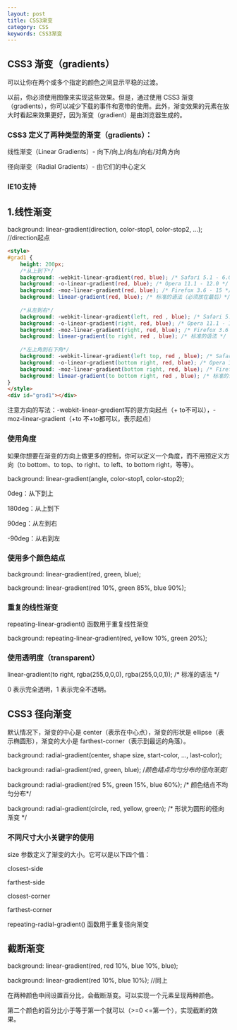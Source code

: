 ```yaml
---
layout: post
title: CSS3渐变
category: CSS
keywords: CSS3渐变
---
```


## CSS3 渐变（gradients）
可以让你在两个或多个指定的颜色之间显示平稳的过渡。

以前，你必须使用图像来实现这些效果。但是，通过使用 CSS3 渐变（gradients），你可以减少下载的事件和宽带的使用。此外，渐变效果的元素在放大时看起来效果更好，因为渐变（gradient）是由浏览器生成的。

### CSS3 定义了两种类型的渐变（gradients）：

线性渐变（Linear Gradients）- 向下/向上/向左/向右/对角方向

径向渐变（Radial Gradients）- 由它们的中心定义

### IE10支持

## 1.线性渐变
background: linear-gradient(direction, color-stop1, color-stop2, ...);  //direction起点
 
```html
<style>
#grad1 {
    height: 200px;
    /*从上到下*/
    background: -webkit-linear-gradient(red, blue); /* Safari 5.1 - 6.0 */
    background: -o-linear-gradient(red, blue); /* Opera 11.1 - 12.0 */
    background: -moz-linear-gradient(red, blue); /* Firefox 3.6 - 15 */
    background: linear-gradient(red, blue); /* 标准的语法（必须放在最后）*/
    
    /*从左到右*/
    background: -webkit-linear-gradient(left, red , blue); /* Safari 5.1 - 6.0 */
    background: -o-linear-gradient(right, red, blue); /* Opera 11.1 - 12.0 */
    background: -moz-linear-gradient(right, red, blue); /* Firefox 3.6 - 15 */
    background: linear-gradient(to right, red , blue); /* 标准的语法 */
    
    /*左上角到右下角*/
    background: -webkit-linear-gradient(left top, red , blue); /* Safari 5.1 - 6.0 */
    background: -o-linear-gradient(bottom right, red, blue); /* Opera 11.1 - 12.0 */
    background: -moz-linear-gradient(bottom right, red, blue); /* Firefox 3.6 - 15 */
    background: linear-gradient(to bottom right, red , blue); /* 标准的语法 */
}
</style>
<div id="grad1"></div>
```
注意方向的写法：-webkit-linear-gredient写的是方向起点（+ to不可以），-moz-linear-gradient（+to 不+to都可以，表示起点）

### 使用角度
如果你想要在渐变的方向上做更多的控制，你可以定义一个角度，而不用预定义方向（to bottom、to top、to right、to left、to bottom right，等等）。

background: linear-gradient(angle, color-stop1, color-stop2);

0deg：从下到上

180deg：从上到下

90deg：从左到右

-90deg：从右到左

### 使用多个颜色结点
background: linear-gradient(red, green, blue); 

background: linear-gradient(red 10%, green 85%, blue 90%); 

### 重复的线性渐变
repeating-linear-gradient() 函数用于重复线性渐变

background: repeating-linear-gradient(red, yellow 10%, green 20%);

### 使用透明度（transparent）
linear-gradient(to right, rgba(255,0,0,0), rgba(255,0,0,1)); /* 标准的语法 */

0 表示完全透明，1 表示完全不透明。

## CSS3 径向渐变
默认情况下，渐变的中心是 center（表示在中心点），渐变的形状是 ellipse（表示椭圆形），渐变的大小是 farthest-corner（表示到最远的角落）。

background: radial-gradient(center, shape size, start-color, ..., last-color);

background: radial-gradient(red, green, blue); /*颜色结点均匀分布的径向渐变*/

background: radial-gradient(red 5%, green 15%, blue 60%); /* 颜色结点不均匀分布*/

background: radial-gradient(circle, red, yellow, green); /* 形状为圆形的径向渐变 */

### 不同尺寸大小关键字的使用
size 参数定义了渐变的大小。它可以是以下四个值：

closest-side

farthest-side

closest-corner

farthest-corner

repeating-radial-gradient() 函数用于重复径向渐变

## 截断渐变
background: linear-gradient(red, red 10%, blue 10%, blue);

background: linear-gradient(red 10%, blue 10%);  //同上

在两种颜色中间设置百分比，会截断渐变。可以实现一个元素呈现两种颜色。

第二个颜色的百分比小于等于第一个就可以（>=0 <=第一个），实现截断的效果。
